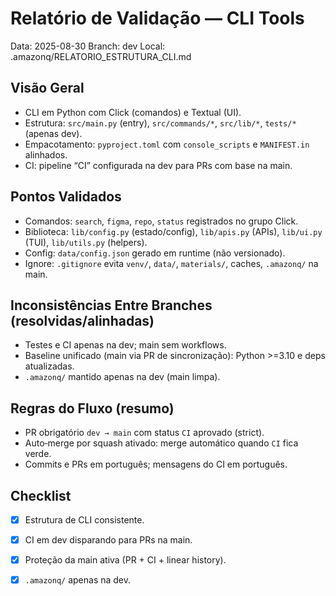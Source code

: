 # Relatório de Validação — CLI Tools

Data: 2025-08-30
Branch: dev
Local: .amazonq/RELATORIO_ESTRUTURA_CLI.md

## Visão Geral
- CLI em Python com Click (comandos) e Textual (UI).
- Estrutura: `src/main.py` (entry), `src/commands/*`, `src/lib/*`, `tests/*` (apenas dev).
- Empacotamento: `pyproject.toml` com `console_scripts` e `MANIFEST.in` alinhados.
- CI: pipeline “CI” configurada na dev para PRs com base na main.

## Pontos Validados
- Comandos: `search`, `figma`, `repo`, `status` registrados no grupo Click.
- Biblioteca: `lib/config.py` (estado/config), `lib/apis.py` (APIs), `lib/ui.py` (TUI), `lib/utils.py` (helpers).
- Config: `data/config.json` gerado em runtime (não versionado).
- Ignore: `.gitignore` evita `venv/`, `data/`, `materials/`, caches, `.amazonq/` na main.

## Inconsistências Entre Branches (resolvidas/alinhadas)
- Testes e CI apenas na dev; main sem workflows.
- Baseline unificado (main via PR de sincronização): Python >=3.10 e deps atualizadas.
- `.amazonq/` mantido apenas na dev (main limpa).

## Regras do Fluxo (resumo)
- PR obrigatório `dev → main` com status `CI` aprovado (strict).
- Auto‑merge por squash ativado: merge automático quando `CI` fica verde.
- Commits e PRs em português; mensagens do CI em português.

## Checklist
- [x] Estrutura de CLI consistente.
- [x] CI em dev disparando para PRs na main.
- [x] Proteção da main ativa (PR + CI + linear history).
- [x] `.amazonq/` apenas na dev.

